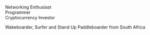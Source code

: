 Networking Enthusiast\
Programmer\
Cryptocurrency Investor

Wakeboarder, Surfer and Stand Up Paddleboarder from South Africa

